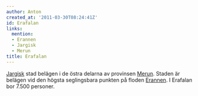 ```yaml
---
author: Anton
created_at: '2011-03-30T08:24:41Z'
id: Erafalan
links:
  mention:
  - Erannen
  - Jargisk
  - Merun
title: Erafalan
---
```


[Jargisk] stad belägen i de östra delarna av provinsen [Merun]. Staden är belägen vid den högsta
seglingsbara punkten på floden [Erannen]. I Erafalan bor 7.500 personer.

  [Jargisk]: Jargisk
  [Merun]: Merun
  [Erannen]: Erannen
